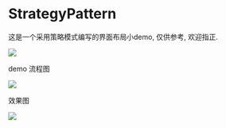 # StrategyPattern

这是一个采用策略模式编写的界面布局小demo, 仅供参考, 欢迎指正.

![](https://github.com/MilkHeart/StrategyPattern/blob/master/screenhots/screenhot_1.png)

demo 流程图

![](https://github.com/MilkHeart/StrategyPattern/blob/master/screenhots/screenhot_2.png)

效果图

![](https://github.com/MilkHeart/StrategyPattern/blob/master/screenhots/demo.gif)
